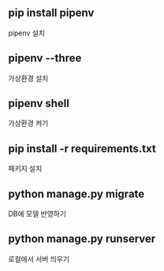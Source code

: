   
## pip install pipenv
pipenv 설치

## pipenv --three
가상환경 설치

## pipenv shell
가상환경 켜기

## pip install -r requirements.txt
패키지 설치

## python manage.py migrate
DB에 모델 반영하기

## python manage.py runserver
로컬에서 서버 띄우기
